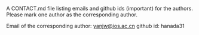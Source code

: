 A CONTACT.md file listing emails and github ids (important) for the authors. Please mark one author as the corresponding author.

Email of the corresponding author: yanjw@ios.ac.cn 
github id: hanada31
